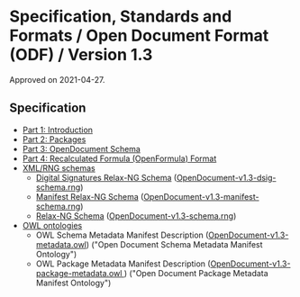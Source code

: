 # Specification, Standards and Formats / Open Document Format (ODF) / Version 1.3

Approved on 2021-04-27.

## Specification

- [Part 1: Introduction](https://docs.oasis-open.org/office/OpenDocument/v1.3/os/part1-introduction/OpenDocument-v1.3-os-part1-introduction.html)
- [Part 2: Packages](https://docs.oasis-open.org/office/OpenDocument/v1.3/os/part2-packages/OpenDocument-v1.3-os-part2-packages.html)
- [Part 3: OpenDocument Schema](https://docs.oasis-open.org/office/OpenDocument/v1.3/os/part3-schema/OpenDocument-v1.3-os-part3-schema.html)
- [Part 4: Recalculated Formula (OpenFormula) Format](https://docs.oasis-open.org/office/OpenDocument/v1.3/os/part4-formula/OpenDocument-v1.3-os-part4-formula.html)
- [XML/RNG schemas](https://docs.oasis-open.org/office/OpenDocument/v1.3/os/schemas/)
  - [Digital Signatures Relax-NG Schema](https://docs.oasis-open.org/office/OpenDocument/v1.3/os/schemas/OpenDocument-v1.3-dsig-schema-rng.html)
    ([OpenDocument-v1.3-dsig-schema.rng](https://docs.oasis-open.org/office/OpenDocument/v1.3/os/schemas/OpenDocument-v1.3-dsig-schema.rng))
  - [Manifest Relax-NG Schema](https://docs.oasis-open.org/office/OpenDocument/v1.3/os/schemas/OpenDocument-v1.3-manifest-schema-rng.html)
    ([OpenDocument-v1.3-manifest-schema.rng](https://docs.oasis-open.org/office/OpenDocument/v1.3/os/schemas/OpenDocument-v1.3-manifest-schema.rng))
  - [Relax-NG Schema](https://docs.oasis-open.org/office/OpenDocument/v1.3/os/schemas/OpenDocument-v1.3-schema-rng.html)
    ([OpenDocument-v1.3-schema.rng](https://docs.oasis-open.org/office/OpenDocument/v1.3/os/schemas/OpenDocument-v1.3-schema.rng))
- [OWL ontologies](https://docs.oasis-open.org/office/OpenDocument/v1.3/os/schemas/)
  - OWL Schema Metadata Manifest Description
    ([OpenDocument-v1.3-metadata.owl](https://docs.oasis-open.org/office/OpenDocument/v1.3/os/schemas/OpenDocument-v1.3-metadata.owl))
    ("Open Document Schema Metadata Manifest Ontology")
  - OWL Package Metadata Manifest Description
    ([OpenDocument-v1.3-package-metadata.owl ](https://docs.oasis-open.org/office/OpenDocument/v1.3/os/schemas/OpenDocument-v1.3-package-metadata.owl))
    ("Open Document Package Metadata Manifest Ontology")
